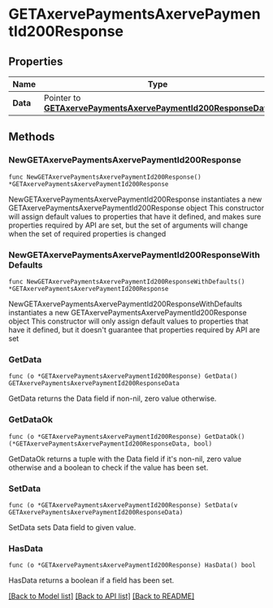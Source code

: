 # GETAxervePaymentsAxervePaymentId200Response

## Properties

Name | Type | Description | Notes
------------ | ------------- | ------------- | -------------
**Data** | Pointer to [**GETAxervePaymentsAxervePaymentId200ResponseData**](GETAxervePaymentsAxervePaymentId200ResponseData.md) |  | [optional] 

## Methods

### NewGETAxervePaymentsAxervePaymentId200Response

`func NewGETAxervePaymentsAxervePaymentId200Response() *GETAxervePaymentsAxervePaymentId200Response`

NewGETAxervePaymentsAxervePaymentId200Response instantiates a new GETAxervePaymentsAxervePaymentId200Response object
This constructor will assign default values to properties that have it defined,
and makes sure properties required by API are set, but the set of arguments
will change when the set of required properties is changed

### NewGETAxervePaymentsAxervePaymentId200ResponseWithDefaults

`func NewGETAxervePaymentsAxervePaymentId200ResponseWithDefaults() *GETAxervePaymentsAxervePaymentId200Response`

NewGETAxervePaymentsAxervePaymentId200ResponseWithDefaults instantiates a new GETAxervePaymentsAxervePaymentId200Response object
This constructor will only assign default values to properties that have it defined,
but it doesn't guarantee that properties required by API are set

### GetData

`func (o *GETAxervePaymentsAxervePaymentId200Response) GetData() GETAxervePaymentsAxervePaymentId200ResponseData`

GetData returns the Data field if non-nil, zero value otherwise.

### GetDataOk

`func (o *GETAxervePaymentsAxervePaymentId200Response) GetDataOk() (*GETAxervePaymentsAxervePaymentId200ResponseData, bool)`

GetDataOk returns a tuple with the Data field if it's non-nil, zero value otherwise
and a boolean to check if the value has been set.

### SetData

`func (o *GETAxervePaymentsAxervePaymentId200Response) SetData(v GETAxervePaymentsAxervePaymentId200ResponseData)`

SetData sets Data field to given value.

### HasData

`func (o *GETAxervePaymentsAxervePaymentId200Response) HasData() bool`

HasData returns a boolean if a field has been set.


[[Back to Model list]](../README.md#documentation-for-models) [[Back to API list]](../README.md#documentation-for-api-endpoints) [[Back to README]](../README.md)


